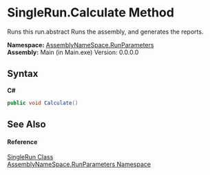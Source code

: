 # SingleRun.Calculate Method 
 

Runs this run.abstract Runs the assembly, and generates the reports.

**Namespace:**&nbsp;<a href="4763cf1c-e4af-43c5-78fe-6f03f6e2281f">AssemblyNameSpace.RunParameters</a><br />**Assembly:**&nbsp;Main (in Main.exe) Version: 0.0.0.0

## Syntax

**C#**<br />
``` C#
public void Calculate()
```


## See Also


#### Reference
<a href="af5c52aa-e355-ecee-14fb-728210fd89c2">SingleRun Class</a><br /><a href="4763cf1c-e4af-43c5-78fe-6f03f6e2281f">AssemblyNameSpace.RunParameters Namespace</a><br />